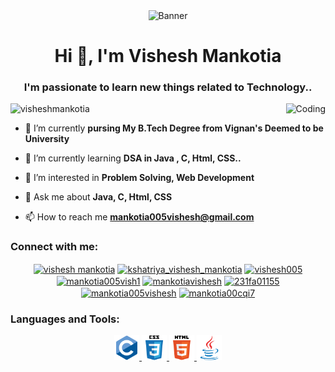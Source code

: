 <div style="text-align:center;">
<img src="https://t4.ftcdn.net/jpg/03/13/40/45/360_F_313404541_e9YZ3pht6oEEkMXuhxTboqXA2B2ShNnC.jpg" alt="Banner" width="1000" height="400">
</div>
<h1 align="center">Hi 👋, I'm Vishesh Mankotia</h1>

<h3 align="center">I'm passionate to learn new things related to Technology..</h3>
<img align="right" alt="Coding" width "100px" src="https://cdn.vectorstock.com/i/preview-1x/68/16/programmer-coding-laptop-computer-work-desk-vector-10076816.jpg"

<p align="right"> <img src="https://komarev.com/ghpvc/?username=visheshmankotia&label=Profile%20views&color=0e75b6&style=flat" alt="visheshmankotia" /> </p>

- 🔭 I’m currently **pursing My B.Tech Degree from Vignan's Deemed to be University**

- 🌱 I’m currently learning **DSA in Java , C, Html, CSS..**

- 👀 I’m interested in **Problem Solving, Web Development**

- 💬 Ask me about **Java, C, Html, CSS**

- 📫 How to reach me **mankotia005vishesh@gmail.com**

<h3 align="Left"><b>Connect with me:</b></h3>
<p align="center">
<a href="https://www.linkedin.com/in/vishesh-mankotia-b8569b292/?trk=public-profile-join-page" target="blank"><img align="center" src="https://raw.githubusercontent.com/rahuldkjain/github-profile-readme-generator/master/src/images/icons/Social/linked-in-alt.svg" alt="vishesh mankotia" height="30" width="40" /></a>
<a href="https://instagram.com/kshatriya_vishesh_mankotia" target="blank"><img align="center" src="https://raw.githubusercontent.com/rahuldkjain/github-profile-readme-generator/master/src/images/icons/Social/instagram.svg" alt="kshatriya_vishesh_mankotia" height="30" width="40" /></a>
<a href="https://www.codechef.com/users/vishesh005" target="blank"><img align="center" src="https://cdn.jsdelivr.net/npm/simple-icons@3.1.0/icons/codechef.svg" alt="vishesh005" height="30" width="40" /></a>
<a href="https://www.hackerrank.com/mankotia005vish1" target="blank"><img align="center" src="https://raw.githubusercontent.com/rahuldkjain/github-profile-readme-generator/master/src/images/icons/Social/hackerrank.svg" alt="mankotia005vish1" height="30" width="40" /></a>
<a href="https://www.codingninjas.com/studio/profile/mankotiavishesh" target="blank"><img align="center" src="https://raw.githubusercontent.com/rahuldkjain/github-profile-readme-generator/master/src/images/icons/Social/codeforces.svg" alt="mankotiavishesh" height="30" width="40" /></a>
<a href="https://www.leetcode.com/231fa01155" target="blank"><img align="center" src="https://raw.githubusercontent.com/rahuldkjain/github-profile-readme-generator/master/src/images/icons/Social/leet-code.svg" alt="231fa01155" height="30" width="40" /></a>
<a href="https://www.hackerearth.com/@mankotia005vishesh" target="blank"><img align="center" src="https://raw.githubusercontent.com/rahuldkjain/github-profile-readme-generator/master/src/images/icons/Social/hackerearth.svg" alt="mankotia005vishesh" height="30" width="40" /></a>
<a href="https://auth.geeksforgeeks.org/user/mankotia00cqi7" target="blank"><img align="center" src="https://raw.githubusercontent.com/rahuldkjain/github-profile-readme-generator/master/src/images/icons/Social/geeks-for-geeks.svg" alt="mankotia00cqi7" height="30" width="40" /></a>
</p>

<h3 align="Left"><b>Languages and Tools:</b></h3>
<p align="center"> <a href="https://www.cprogramming.com/" target="_blank" rel="noreferrer"> <img src="https://raw.githubusercontent.com/devicons/devicon/master/icons/c/c-original.svg" alt="c" width="40" height="40"/> </a> <a href="https://www.w3schools.com/css/" target="_blank" rel="noreferrer"> <img src="https://raw.githubusercontent.com/devicons/devicon/master/icons/css3/css3-original-wordmark.svg" alt="css3" width="40" height="40"/> </a> <a href="https://www.w3.org/html/" target="_blank" rel="noreferrer"> <img src="https://raw.githubusercontent.com/devicons/devicon/master/icons/html5/html5-original-wordmark.svg" alt="html5" width="40" height="40"/> </a> <a href="https://www.java.com" target="_blank" rel="noreferrer"> <img src="https://raw.githubusercontent.com/devicons/devicon/master/icons/java/java-original.svg" alt="java" width="40" height="40"/> </a> </p>
